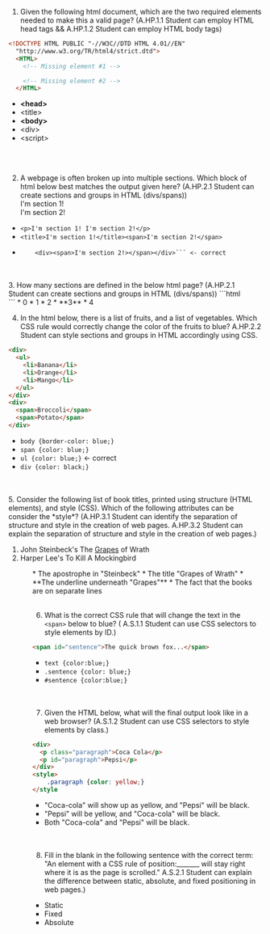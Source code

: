1. Given the following html document, which are the two required elements needed to make this a valid page? (A.HP.1.1 Student can employ HTML head tags && A.HP.1.2 Student can employ HTML body tags)
```html
<!DOCTYPE HTML PUBLIC "-//W3C//DTD HTML 4.01//EN"
  "http://www.w3.org/TR/html4/strict.dtd">
  <HTML>
    <!-- Missing element #1 -->

    <!-- Missing element #2 -->
  </HTML>
```
  * **&lt;head>**
  * &lt;title>
  * **&lt;body>**
  * &lt;div>
  * &lt;script>
<br>
<br>

2. A webpage is often broken up into multiple sections. Which block of html below best matches the output given here? (A.HP.2.1 Student can create sections and groups in HTML (divs/spans))
<br><div><span>I'm section 1!</span></div><div><span>I'm section 2!</span></div>

  * ```<p>I'm section 1! I'm section 2!</p>```
  * ```<title>I'm section 1!</title><span>I'm section 2!</span>```
  * ```<div><span>I'm section 1!></span></div>
        <div><span>I'm section 2!></span></div>``` <- correct
<br>
<br>
3. How many sections are defined in the below html page? (A.HP.2.1 Student can create sections and groups in HTML (divs/spans))
```html
<div class="section">
</div>
<div class="section">
</div>
<div class="section">
</div>
```
  * 0
  * 1
  * 2
  * **3**
  * 4

4. In the html below, there is a list of fruits, and a list of vegetables. Which CSS rule would correctly change the color of the fruits to blue? A.HP.2.2 Student can style sections and groups in HTML accordingly using CSS.
  ```html
  <div>
    <ul>
      <li>Banana</li>
      <li>Orange</li>
      <li>Mango</li>
    </ul>
  </div>
  <div>
    <span>Broccoli</span>
    <span>Potato</span>
  </div>
  ```
  * ```body {border-color: blue;}```
  * ```span {color: blue;}```
  * ```ul {color: blue;}``` <- correct
  * ```div {color: black;}```
<br>
<br>
5. Consider the following list of book titles, printed using structure (HTML elements), and style (CSS). Which of the following attributes can be consider the *style*? (A.HP.3.1 Student can identify the separation of structure and style in the creation of web pages.
 A.HP.3.2 Student can explain the separation of structure and style in the creation of web pages.)
  <ol>
    <li>John Steinbeck's The <span style="text-decoration:underline;">Grapes</span> of Wrath</li>
    <li>Harper Lee's To Kill A Mockingbird</li>
  <ol>
    * The apostrophe in "Steinbeck"
    * The title "Grapes of Wrath"
    * **The underline underneath "Grapes"**
    * The fact that the books are on separate lines
<br>
<br>

6. What is the correct CSS rule that will change the text in the ```<span>``` below to blue? ( A.S.1.1 Student can use CSS selectors to style elements by ID.)
  ```html
  <span id="sentence">The quick brown fox...</span>
  ```
  * ```text {color:blue;}```
  * ```.sentence {color: blue;}```
  * ```#sentence {color:blue;}```
<br>
<br>

7. Given the HTML below, what will the final output look like in a web browser? (A.S.1.2 Student can use CSS selectors to style elements by class.)
  ```html
  <div>
    <p class="paragraph">Coca Cola</p>
    <p id="paragraph">Pepsi</p>
  </div>
  <style>
      .paragraph {color: yellow;}
  </style
  ```
  * "Coca-cola" will show up as yellow, and "Pepsi" will be black.
  * "Pepsi" will be yellow, and "Coca-cola" will be black.
  * Both "Coca-cola" and "Pepsi" will be black.
<br>
<br>

8. Fill in the blank in the following sentence with the correct term: "An element with a CSS rule of position:_______ will stay right where it is as the page is scrolled." A.S.2.1 Student can explain the difference between static, absolute, and fixed positioning in web pages.)
  * Static
  * Fixed
  * Absolute
